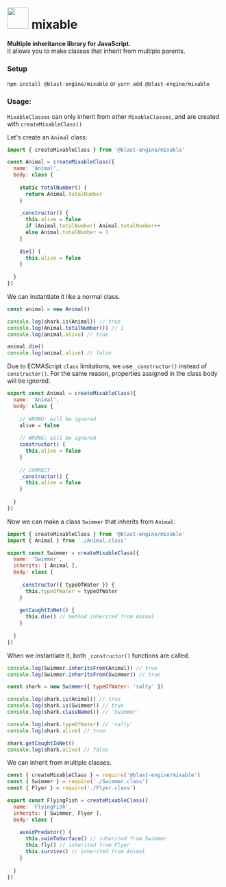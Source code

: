 # <img src="https://i.ibb.co/DzL7rm8/fishy-the-fish.png" height='50' /> mixable 

**Multiple inheritance library for JavaScript.** <br/>
It allows you to make classes that inherit from multiple parents.

### Setup
`npm install @blast-engine/mixable` or `yarn add @blast-engine/mixable` 

### Usage:

`MixableClasses` can only inherit from other `MixableClasses`, and are created with `createMixableClass()`

Let's create an `Animal` class:
```javascript
import { createMixableClass } from '@blast-engine/mixable'

const Animal = createMixableClass({
  name: 'Animal',
  body: class {
  
    static totalNumber() {
      return Animal.totalNumber
    }
  
    _constructor() {
      this.alive = false
      if (Animal.totalNumber) Animal.totalNumber++
      else Animal.totalNumber = 1
    }
    
    die() {
      this.alive = false 
    }
    
  }
})
```

We can instantiate it like a normal class.
```javascript
const animal = new Animal()

console.log(shark.is(Animal)) // true
console.log(Animal.totalNumber()) // 1
console.log(animal.alive) // true

animal.die()
console.log(animal.alive) // false
```

Due to ECMAScript `class` limitations, we use `_constructor()` instead of `constructor()`.
For the same reason, properties assigned in the class body will be ignored.
```javascript
export const Animal = createMixableClass({
  name: 'Animal',
  body: class {
    
    // WRONG: will be ignored
    alive = false
    
    // WRONG: will be ignored
    constructor() {
      this.alive = false
    }
    
    // CORRECT
    _constructor() {
      this.alive = false
    }
    
  }
})
```

Now we can make a class `Swimmer` that inherits from `Animal`:
```javascript
import { createMixableClass } from '@blast-engine/mixable'
import { Animal } from './Animal.class'

export const Swimmer = createMixableClass({
  name: 'Swimmer',
  inherits: [ Animal ],
  body: class {
  
    _constructor({ typeOfWater }) {
      this.typeOfWater = typeOfWater
    }
    
    getCaughtInNet() {
      this.die() // method inherited from Animal
    }
    
  }
})
```

When we instantiate it, both `_constructor()` functions are called.
```javascript
console.log(Swimmer.inheritsFrom(Animal)) // true
console.log(Swimmer.inheritsFrom(Swimmer)) // true

const shark = new Swimmer({ typeOfWater: 'salty' })

console.log(shark.is(Animal)) // true
console.log(shark.is(Swimmer)) // true
console.log(shark.className()) // 'Swimmer'

console.log(shark.typeOfWater) // 'salty'
console.log(shark.alive) // true

shark.getCaughtInNet()
console.log(shark.alive) // false
```

We can inherit from multiple classes.
```javascript
const { createMixableClass } = require('@blast-engine/mixable')
const { Swimmer } = require('./Swimmer.class')
const { Flyer } = require('./Flyer.class')

export const FlyingFish = createMixableClass({
  name: 'FlyingFish',
  inherits: [ Swimmer, Flyer ],
  body: class {
    
    avoidPredator() {
      this.swimToSurface() // inherited from Swimmer
      this.fly() // inherited from Flyer
      this.survive() // inherited from Animal
    }
    
  }
})
```
